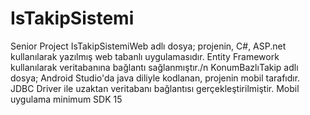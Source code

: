 # IsTakipSistemi
Senior Project
IsTakipSistemiWeb adlı dosya; projenin, C#, ASP.net kullanılarak yazılmış web tabanlı uygulamasıdır. Entity Framework kullanılarak veritabanına bağlantı sağlanmıştır./n
KonumBazlıTakip adlı dosya; Android Studio'da java diliyle kodlanan, projenin mobil tarafıdır. JDBC Driver ile uzaktan veritabanı bağlantısı gerçekleştirilmiştir.
Mobil uygulama minimum SDK 15
